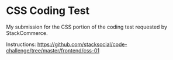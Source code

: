 # CSS Coding Test

My submission for the CSS portion of the coding test requested by StackCommerce.

Instructions: https://github.com/stacksocial/code-challenge/tree/master/frontend/css-01
